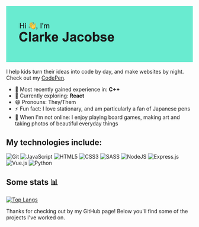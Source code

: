 ![Header](https://github.com/ClarkeCodes/ClarkeCodes/blob/afa6a03db1c0b4a88e1537e8b375be804260533b/header.png)

<!--
**ClarkeCodes/ClarkeCodes** is a ✨ _special_ ✨ repository because its `README.md` (this file) appears on your GitHub profile.

Here are some ideas to get you started:

- 🔭 I’m currently working on ...
- 🌱 I’m currently learning ...
- 💬 Ask me about ...
- 📫 How to reach me: ...
- 😄 Pronouns: ...
- ⚡ Fun fact: ...
-->

I help kids turn their ideas into code by day, and make websites by night. Check out my [CodePen](https://codepen.io/clarkeJ).

- 🔭 Most recently gained experience in: **C++** 
- 🌱 Currently exploring: **React**
- 😄 Pronouns: They/Them
- ⚡ Fun fact: I love stationary, and am particularly a fan of Japanese pens
- 🎲 When I'm not online: I enjoy playing board games, making art and taking photos of beautiful everyday things


## My technologies include:
![Git](https://img.shields.io/badge/git-%23F05033.svg?style=for-the-badge&logo=git&logoColor=white)
![JavaScript](https://img.shields.io/badge/javascript-%23323330.svg?style=for-the-badge&logo=javascript&logoColor=%23F7DF1E)
![HTML5](https://img.shields.io/badge/html5-%23E34F26.svg?style=for-the-badge&logo=html5&logoColor=white)
![CSS3](https://img.shields.io/badge/css3-%231572B6.svg?style=for-the-badge&logo=css3&logoColor=white)
![SASS](https://img.shields.io/badge/SASS-hotpink.svg?style=for-the-badge&logo=SASS&logoColor=white)
![NodeJS](https://img.shields.io/badge/node.js-6DA55F?style=for-the-badge&logo=node.js&logoColor=white)
![Express.js](https://img.shields.io/badge/express.js-%23404d59.svg?style=for-the-badge&logo=express&logoColor=%2361DAFB)
![Vue.js](https://img.shields.io/badge/vuejs-%2335495e.svg?style=for-the-badge&logo=vuedotjs&logoColor=%234FC08D)
![Python](https://img.shields.io/badge/python-3670A0?style=for-the-badge&logo=python&logoColor=ffdd54)

## Some stats 📊

[![Top Langs](https://github-readme-stats.vercel.app/api/top-langs/?username=clarkecodes&hide=html&layout=compact)](https://github.com/clarkecodes/github-readme-stats)

Thanks for checking out by my GitHub page! Below you'll find some of the projects I've worked on. 

